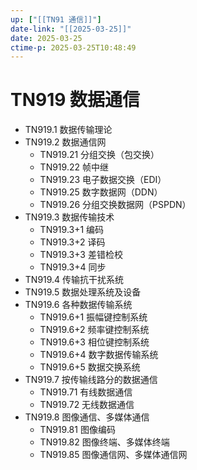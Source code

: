 ```yaml
---
up: ["[[TN91 通信]]"]
date-link: "[[2025-03-25]]"
date: 2025-03-25
ctime-p: 2025-03-25T10:48:49
---
```


# TN919 数据通信

- TN919.1 数据传输理论
- TN919.2 数据通信网
	- TN919.21 分组交换（包交换）
	- TN919.22 帧中继
	- TN919.23 电子数据交换（EDI）
	- TN919.25 数字数据网（DDN）
	- TN919.26 分组交换数据网（PSPDN）
- TN919.3 数据传输技术
	- TN919.3+1 编码
	- TN919.3+2 译码
	- TN919.3+3 差错检校
	- TN919.3+4 同步
- TN919.4 传输抗干扰系统
- TN919.5 数据处理系统及设备
- TN919.6 各种数据传输系统
	- TN919.6+1 振幅键控制系统
	- TN919.6+2 频率键控制系统
	- TN919.6+3 相位键控制系统
	- TN919.6+4 数字数据传输系统
	- TN919.6+5 数据交换系统
- TN919.7 按传输线路分的数据通信
	- TN919.71 有线数据通信
	- TN919.72 无线数据通信
- TN919.8 图像通信、多媒体通信
	- TN919.81 图像编码
	- TN919.82 图像终端、多媒体终端
	- TN919.85 图像通信网、多媒体通信网

